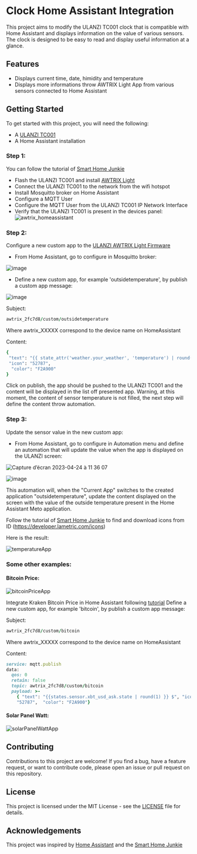 # Clock Home Assistant Integration

This project aims to modify the ULANZI TC001 clock that is compatible with Home Assistant and displays information on the value of various sensors. The clock is designed to be easy to read and display useful information at a glance.

## Features

- Displays current time, date, himidity and temperature
- Displays more informations throw AWTRIX Light App from various sensors connected to Home Assistant

## Getting Started

To get started with this project, you will need the following:

- A [ULANZI TC001](https://www.ulanzi.com/products/ulanzi-pixel-smart-clock-2882)
- A Home Assistant installation

### Step 1:
You can follow the tutorial of [Smart Home Junkie](https://youtu.be/N0NKPJzGHuA?t=252)
- Flash the ULANZI TC001 and install [AWTRIX Light](https://blueforcer.github.io/awtrix-light/#/flasher)
- Connect the ULANZI TC001 to the network from the wifi hotspot
- Install Mosquitto broker on Home Assistant
- Configure a MQTT User
- Configure the MQTT User from the ULANZI TC001 IP Network Interface
- Verify that the ULANZI TC001 is present in the devices panel:
![awtrix_homeassistant](https://user-images.githubusercontent.com/33576918/233953669-be31a444-31f6-4630-82b2-d28e3a48fbef.png)

### Step 2:
Configure a new custom app to the [ULANZI AWTRIX Light Firmware](https://blueforcer.github.io/awtrix-light/#/api?id=custom-apps-and-notifications)
- From Home Assistant, go to configure in Mosquitto broker:

![image](https://user-images.githubusercontent.com/33576918/233955386-92aff33f-5029-4198-8f90-1ee67654b965.png)

- Define a new custom app, for example 'outsidetemperature', by publish a custom app message:


![image](https://user-images.githubusercontent.com/33576918/233956039-c01e201f-2d2d-486e-83a9-b128b4e6c608.png)


Subject:
```ruby
awtrix_2fc7d8/custom/outsidetemperature
```
Where awtrix_XXXXX correspond to the device name on HomeAssistant

Content:
```ruby
{
 "text": "{{ state_attr('weather.your_weather', 'temperature') | round(0, default=-99) }}",
 "icon": "52787", 
  "color": "F2A900" 
}
```

Click on publish, the app should be pushed to the ULANZI TC001 and the content will be displayed in the list off presented app.
Warning, at this moment, the content of sensor temperature is not filled, the next step will define the content throw automation. 

### Step 3:
Update the sensor value in the new custom app:

- From Home Assistant, go to configure in Automation menu and define an automation that will update the value when the app is displayed on the ULANZI screen:

![Capture d’écran 2023-04-24 à 11 36 07](https://user-images.githubusercontent.com/33576918/233959331-51b60512-6f33-4561-a686-8366caee5ae5.png)

![image](https://user-images.githubusercontent.com/33576918/233966331-e836d712-512e-4132-bb9f-504ada3b591b.png)

This automation will, when the "Current App" switches to the created application "outsidetemperature", update the content displayed on the screen with the value of the outside temperature present in the Home Assistant Meto application.

Follow the tutorial of [Smart Home Junkie](https://youtu.be/N0NKPJzGHuA?t=596) to find and download icons from ID (https://developer.lametric.com/icons)

Here is the result:

![temperatureApp](https://user-images.githubusercontent.com/33576918/233962280-b6e45012-a0fa-4573-b52b-9ce3ae5b4f5d.gif)

### Some other examples:

#### Bitcoin Price:

![bitcoinPriceApp](https://user-images.githubusercontent.com/33576918/233962405-0a1f2acd-31f2-480f-8b75-a8b9722b8712.gif)

Integrate Kraken Bitcoin Price in Home Assistant following [tutorial](https://peyanski.com/home-assistant-bitcoin-monitoring-how-to/)
Define a new custom app, for example 'bitcoin', by publish a custom app message:

Subject:
```ruby
awtrix_2fc7d8/custom/bitcoin
```
Where awtrix_XXXXX correspond to the device name on HomeAssistant

Content:
```ruby
service: mqtt.publish
data:
  qos: 0
  retain: false
  topic: awtrix_2fc7d8/custom/bitcoin
  payload: >-
    { "text": "{{states.sensor.xbt_usd_ask.state | round(1) }} $", "icon":
    "52787",  "color": "F2A900"}
```

#### Solar Panel Watt:

![solarPanelWattApp](https://user-images.githubusercontent.com/33576918/233962482-f78cd0ea-e59c-4946-bc04-bdf98a60aad3.gif)

## Contributing

Contributions to this project are welcome! If you find a bug, have a feature request, or want to contribute code, please open an issue or pull request on this repository.

## License

This project is licensed under the MIT License - see the [LICENSE](./LICENSE) file for details.

## Acknowledgements

This project was inspired by [Home Assistant](https://www.home-assistant.io/) and the [Smart Home Junkie](https://youtu.be/N0NKPJzGHuA?t=252)
